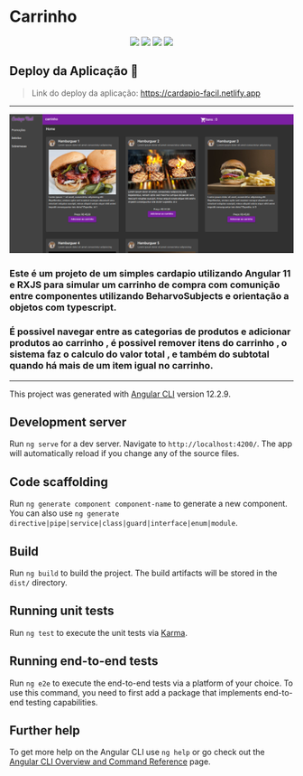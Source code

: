 # Carrinho

<p align="center">
  <img src="https://img.shields.io/static/v1?label=react&message=framework&color=blue&style=for-the-badge&logo=angular"/>
  <img src="https://img.shields.io/static/v1?label=Netlify&message=deploy&color=blue&style=for-the-badge&logo=netlify"/>
  <img src="http://img.shields.io/static/v1?label=License&message=MIT&color=green&style=for-the-badge"/>
   <img src="http://img.shields.io/static/v1?label=STATUS&message=EM-ANDAMENTO&color=GREEN&style=for-the-badge"/>
</p>

## Deploy da Aplicação :dash:
> Link do deploy da aplicação: https://cardapio-facil.netlify.app
------------------------------------------------------------------------------------------

![imagem do projeto](/src/assets/banner.png)

### Este é um projeto de um simples cardapio  utilizando Angular 11 e RXJS para simular um carrinho de compra com comunição entre componentes utilizando BeharvoSubjects e orientação a objetos com typescript.

### É possivel navegar entre as categorias de produtos e adicionar produtos ao carrinho , é possivel remover itens do carrinho , o sistema faz o calculo do valor total , e também do subtotal quando há mais de um item igual no carrinho.

-------------------------------------------

This project was generated with [Angular CLI](https://github.com/angular/angular-cli) version 12.2.9.

## Development server

Run `ng serve` for a dev server. Navigate to `http://localhost:4200/`. The app will automatically reload if you change any of the source files.

## Code scaffolding

Run `ng generate component component-name` to generate a new component. You can also use `ng generate directive|pipe|service|class|guard|interface|enum|module`.

## Build

Run `ng build` to build the project. The build artifacts will be stored in the `dist/` directory.

## Running unit tests

Run `ng test` to execute the unit tests via [Karma](https://karma-runner.github.io).

## Running end-to-end tests

Run `ng e2e` to execute the end-to-end tests via a platform of your choice. To use this command, you need to first add a package that implements end-to-end testing capabilities.

## Further help

To get more help on the Angular CLI use `ng help` or go check out the [Angular CLI Overview and Command Reference](https://angular.io/cli) page.
